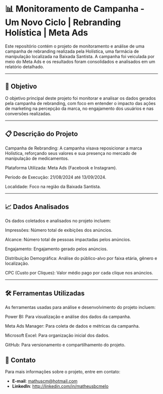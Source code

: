 # 📊 Monitoramento de Campanha - Um Novo Ciclo | Rebranding Holística | Meta Ads 

Este repositório contém o projeto de monitoramento e análise de uma campanha de rebranding realizada pela Holística, uma farmácia de manipulação localizada na Baixada Santista. A campanha foi veiculada por meio do Meta Ads e os resultados foram consolidados e analisados em um relatório detalhado.

---

## 🎯 Objetivo
O objetivo principal deste projeto foi monitorar e analisar os dados gerados pela campanha de rebranding, com foco em entender o impacto das ações de marketing na percepção da marca, no engajamento dos usuários e nas conversões realizadas.

---

## 📋 Descrição do Projeto
Campanha de Rebranding: A campanha visava reposicionar a marca Holística, reforçando seus valores e sua presença no mercado de manipulação de medicamentos.

Plataforma Utilizada: Meta Ads (Facebook e Instagram).

Período de Execução: 21/08/2024 até 13/09/2024.

Localidade: Foco na região da Baixada Santista.

---

## 📈 Dados Analisados
Os dados coletados e analisados no projeto incluem:

Impressões: Número total de exibições dos anúncios.

Alcance: Número total de pessoas impactadas pelos anúncios.

Engajamento: Engajamento gerado pelos anúncios.

Distribuição Demográfica: Análise do público-alvo por faixa etária, gênero e localização.

CPC (Custo por Cliques): Valor médio pago por cada clique nos anúncios.

---

## 🛠️ Ferramentas Utilizadas
As ferramentas usadas para análise e desenvolvimento do projeto incluem:

Power BI: Para visualização e análise dos dados da campanha.

Meta Ads Manager: Para coleta de dados e métricas da campanha.

Microsoft Excel: Para organização inicial dos dados.

GitHub: Para versionamento e compartilhamento do projeto.

## 📧 Contato

Para mais informações sobre o projeto, entre em contato:
- **E-mail**: mathuscm@hotmail.com
- **LinkedIn**: http://linkedin.com/in/matheusbcmelo

